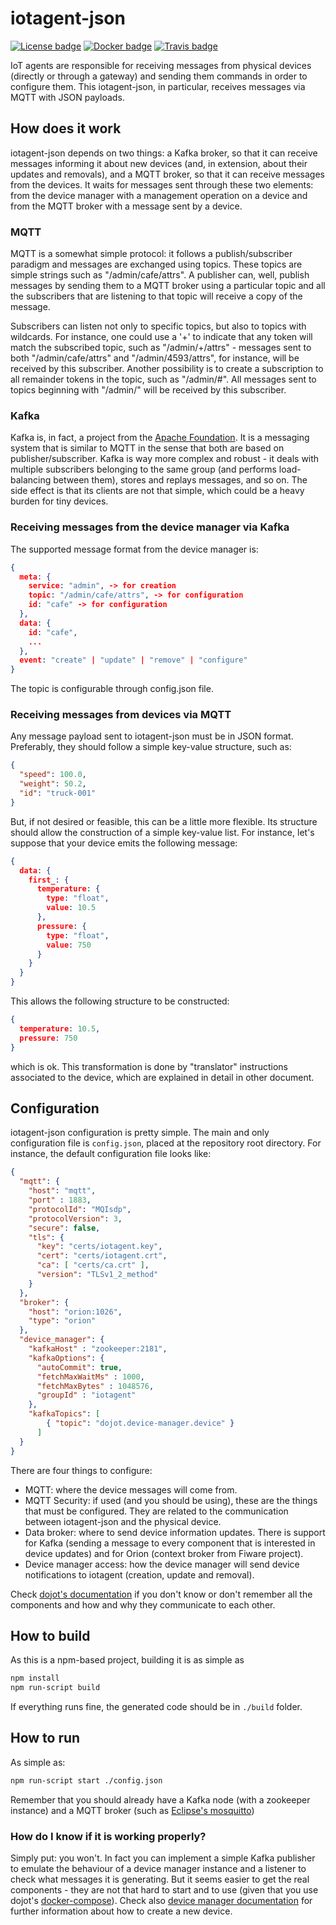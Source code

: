 # iotagent-json

[![License badge](https://img.shields.io/badge/license-GPL-blue.svg)](https://opensource.org/licenses/GPL-3.0)
[![Docker badge](https://img.shields.io/docker/pulls/dojot/iotagent-json.svg)](https://hub.docker.com/r/dojot/iotagent-json/)
[![Travis badge](https://travis-ci.org/dojot/iotagent-json.svg?branch=cpqd_master)](https://travis-ci.org/dojot/iotagent-json#)

IoT agents are responsible for receiving messages from physical devices (directly or through a gateway) and sending them commands in order to configure them. This iotagent-json, in particular, receives messages via MQTT with JSON payloads.

## How does it work

iotagent-json depends on two things: a Kafka broker, so that it can receive messages informing it about new devices (and, in extension, about their updates and removals), and a MQTT broker, so that it can receive messages from the devices. It waits for messages sent through these two elements: from the device manager with a management operation on a device and from the MQTT broker with a message sent by a device.

### MQTT

MQTT is a somewhat simple protocol: it follows a publish/subscriber paradigm and messages are exchanged using topics. These topics are simple strings such as "/admin/cafe/attrs". A publisher can, well, publish messages by sending them to a MQTT broker using a particular topic and all the subscribers that are listening to that topic will receive a copy of the message.

Subscribers can listen not only to specific topics, but also to topics with wildcards. For instance, one could use a '+' to indicate that any token will match the subscribed topic, such as "/admin/+/attrs" - messages sent to both "/admin/cafe/attrs" and "/admin/4593/attrs", for instance, will be received by this subscriber. Another possibility is to create a subscription to all remainder tokens in the topic, such as "/admin/#". All messages sent to topics beginning with "/admin/" will be received by this subscriber.

### Kafka

Kafka is, in fact, a project from the [Apache Foundation](https://kafka.apache.org). It is a messaging system that is similar to MQTT in the sense that both are based on publisher/subscriber. Kafka is way more complex and robust - it deals with multiple subscribers belonging to the same group (and performs load-balancing between them), stores and replays messages, and so on. The side effect is that its clients are not that simple, which could be a heavy burden for tiny devices.

### Receiving messages from the device manager via Kafka

The supported message format from the device manager is:

```json
{
  meta: {
    service: "admin", -> for creation
    topic: "/admin/cafe/attrs", -> for configuration
    id: "cafe" -> for configuration
  },
  data: {
    id: "cafe",
    ...
  },
  event: "create" | "update" | "remove" | "configure"
}
```

The topic is configurable through config.json file.

### Receiving messages from devices via MQTT

Any message payload sent to iotagent-json must be in JSON format. Preferably, they should follow a simple key-value structure, such as:

```json
{
  "speed": 100.0,
  "weight": 50.2,
  "id": "truck-001"
}
```

But, if not desired or feasible, this can be a little more flexible. Its structure should allow the construction of a simple key-value list. For instance, let's suppose that your device emits the following message:

```json
{
  data: {
    first_: {
      temperature: {
        type: "float",
        value: 10.5
      },
      pressure: {
        type: "float",
        value: 750
      }
    }
  }
}
```

This allows the following structure to be constructed:

```json
{
  temperature: 10.5,
  pressure: 750
}
```

which is ok. This transformation is done by "translator" instructions associated to the device, which are explained in detail in other document.


## Configuration

iotagent-json configuration is pretty simple. The main and only configuration file is ```config.json```, placed at the repository root directory. For instance, the default
configuration file looks like:

```json
{
  "mqtt": {
    "host": "mqtt",
    "port" : 1883,
    "protocolId": "MQIsdp",
    "protocolVersion": 3,
    "secure": false,
    "tls": {
      "key": "certs/iotagent.key",
      "cert": "certs/iotagent.crt",
      "ca": [ "certs/ca.crt" ],
      "version": "TLSv1_2_method"
    }
  },
  "broker": {
    "host": "orion:1026",
    "type": "orion"
  },
  "device_manager": {
    "kafkaHost" : "zookeeper:2181",
    "kafkaOptions": {
      "autoCommit": true,
      "fetchMaxWaitMs" : 1000,
      "fetchMaxBytes" : 1048576,
      "groupId" : "iotagent"
    },
    "kafkaTopics": [
        { "topic": "dojot.device-manager.device" }
      ]
  }
}
```

There are four things to configure:

- MQTT: where the device messages will come from.
- MQTT Security: if used (and you should be using), these are the things that must be configured. They are related to the communication between iotagent-json and the physical device.
- Data broker: where to send device information updates. There is support for Kafka (sending a message to every component that is interested in device updates) and for Orion (context broker from Fiware project).
- Device manager access: how the device manager will send device notifications to iotagent (creation, update and removal).

Check [dojot's documentation](http://dojotdocs.readthedocs.io/en/latest/) if you don't know or don't remember all the components and how and why they communicate to each other.

## How to build

As this is a npm-based project, building it is as simple as

```bash
npm install
npm run-script build
```

If everything runs fine, the generated code should be in ```./build``` folder.

## How to run

As simple as:

```bash
npm run-script start ./config.json
```

Remember that you should already have a Kafka node (with a zookeeper instance) and a MQTT broker (such as [Eclipse's mosquitto](https://mosquitto.org))

### How do I know if it is working properly?

Simply put: you won't. In fact you can implement a simple Kafka publisher to emulate the behaviour of a device manager instance and a listener to check what messages it is generating. But it seems easier to get the real components - they are not that hard to start and to use (given that you use dojot's [docker-compose](https://github.com/dojot/docker-compose)). Check also [device manager documentation](https://dojot.github.io/device-manager/) for further information about how to create a new device.
